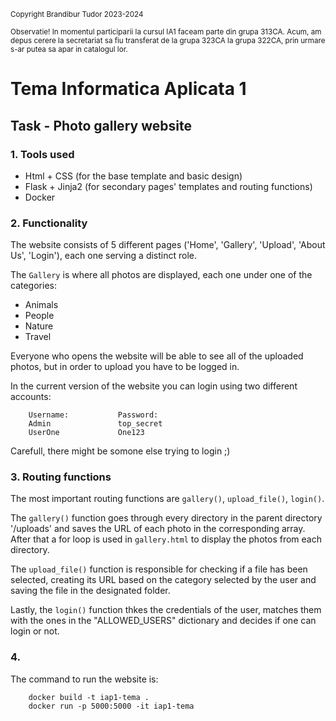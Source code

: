 <small>Copyright Brandibur Tudor 2023-2024</small>

<small> Observatie! 
		In momentul participarii la cursul IA1 faceam parte din grupa 313CA. Acum, am depus cerere la secretariat sa fiu transferat de la grupa 323CA la grupa 322CA, prin urmare s-ar putea sa apar in catalogul lor.</small>

# Tema Informatica Aplicata 1

## Task - Photo gallery website

### 1. Tools used
* Html + CSS (for the base template and basic design)
* Flask + Jinja2 (for secondary pages' templates and routing functions)
* Docker

### 2. Functionality
The website consists of 5 different pages ('Home', 'Gallery', 'Upload', 'About Us', 'Login'), each one serving a distinct role.

The `Gallery` is where all photos are displayed, each one under one of the categories:
* Animals
* People
* Nature
* Travel

Everyone who opens the website will be able to see all of the uploaded photos, but in order to upload you have to be logged in. 

In the current version of the website you can login using two different accounts:
		
		Username:			Password:
		Admin				top_secret
		UserOne				One123

Carefull, there might be somone else trying to login ;)

### 3. Routing functions

The most important routing functions are `gallery()`, `upload_file()`, `login()`.

The `gallery()` function goes through every directory in the parent directory '/uploads' and saves the URL of each photo in the corresponding array. After that a for loop is used in `gallery.html` to display the photos from each directory.


The `upload_file()` function is responsible for checking if a file has been selected, creating its URL based on the category selected by the user and saving the file in the designated folder.


Lastly, the `login()` function thkes the credentials of the user, matches them with the ones in the "ALLOWED_USERS" dictionary and decides if one can login or not.


### 4. 

The command to run the website is:

		docker build -t iap1-tema .
		docker run -p 5000:5000 -it iap1-tema